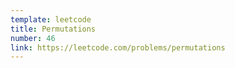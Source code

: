 ```yaml
---
template: leetcode
title: Permutations
number: 46
link: https://leetcode.com/problems/permutations
---
```

